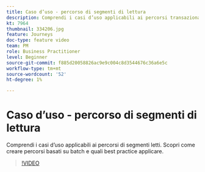 ```yaml
---
title: Caso d’uso - percorso di segmenti di lettura
description: Comprendi i casi d’uso applicabili ai percorsi transazionali. Scopri come creare percorsi transazionali e quali best practice applicare.
kt: 7964
thumbnail: 334206.jpg
feature: Journeys
doc-type: feature video
team: PM
role: Business Practitioner
level: Beginner
source-git-commit: f885d20058826ac9e9c004c8d3544676c36a6e5c
workflow-type: tm+mt
source-wordcount: '52'
ht-degree: 1%

---
```



# Caso d’uso - percorso di segmenti di lettura

Comprendi i casi d’uso applicabili ai percorsi di segmenti letti. Scopri come creare percorsi basati su batch e quali best practice applicare.

>[!VIDEO](https://video.tv.adobe.com/v/334206?quality=12)
